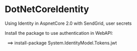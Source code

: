 # DotNetCoreIdentity
 Using Identity in AspnetCore 2.0 with SendGrid, user secrets
 
 Install the package to use authentication in WebAPI:

  ==> install-package System.IdentityModel.Tokens.jwt
